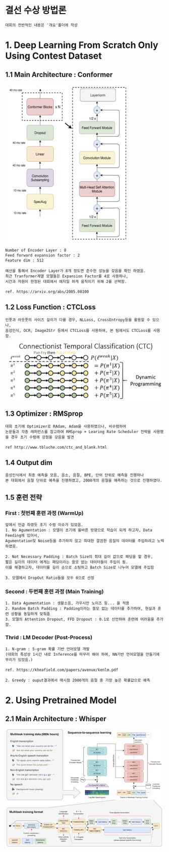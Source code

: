 # 결선 수상 방법론
```
대회의 전반적인 내용은 '개요'폴더에 작성
```

# 1. Deep Learning From Scratch Only Using Contest Dataset
## 1.1 Main Architecture : Conformer
<img src="./png/conformer.png" width="401px" height="500px">

```
Number of Encoder Layer : 8
Feed forward expansion factor : 2
Feature dim : 512

예선을 통해서 Encoder Layer가 8개 정도면 준수한 성능을 갖음을 확인 하였음.
최근 Tranformer계열 모델들은 Expansion Factor를 4로 사용하나,
시간과 자원이 한정된 대회에서 에자일 하게 움직이기 위해 2를 선택함.

ref. https://arxiv.org/abs/2005.08100
```

## 1.2 Loss Function : CTCLoss

```
인풋과 아웃풋의 사이즈 길이가 다를 경우, NLLoss, CrossEntropy등을 활용할 수 있으나,
음성인식, OCR, Image2Str 등에서 CTCLoss를 사용하여, 본 팀에서도 CTCLoss를 사용함.
```
<img src="./png/ctcloss.png" width="500px" height="180px">



## 1.3 Optimizer : RMSprop
```
대회 초기에 Optimizer로 RAdam, Adam을 사용하였으나, 비수렴하여
논문들과 각종 레퍼런스를 참고하여 RMSprop + Learing Rate Scheduler 전략을 사용했을 경우 초기 수렴에 강점을 갖음을 발견

ref http://www.tbluche.com/ctc_and_blank.html
```
## 1.4 Output dim
```
음성인식에서 최종 예측을 모음, 음소, 음절, BPE, 단어 단위로 예측을 진행하나
본 대회에서 음절 단위로 예측을 진행하였고, 2000개의 음절을 예측하는 것으로 진행하였다.

```

## 1.5 훈련 전략
### First : 첫번째 훈련 과정 (WarmUp)
```
앞에서 언급 하였듯 초기 수렴 이슈가 있었음.
1. No Agumentation : 모델이 초기에 옳바른 방향으로 학습이 되게 하고자, Data Feeding에 있어서, 
Agumentation및 Noise등을 추가하지 않고 최대한 깔끔한 음질의 데이터를 주입하려고 노력하였음.

2. Not Necessary Padding : Batch Size의 최대 길이 값으로 패딩을 할 경우, 
짧은 길이의 데이터 에게는 패딩이라는 쓸모 없는 데이터들이 주입이 됨.
이를 해결하고자, 데이터를 길이 순으로 소팅하고 Batch Size로 나누어 모델에 주입함

3. 모델에서 DropOut Ratio들을 모두 0으로 선정
```

### Second : 두번째 훈련 과정 (Main Training)
```
1. Data Agumentation : 생활소음, 가우시안 노이즈 등... 을 적용
2. Random Batch Padding : Padding이라는 쓸모 없는 데이터를 추가하여, 현실과 훈련 상황을 동일하게 맞춰줌
3. 모델의 Attention Dropout, FFD Dropout : 0.1로 선언하여 훈련에 어려움을 추가함.
```

### Thrid : LM Decoder (Post-Process)
```
1. N-gram : 5-gram 확률 기반 언어모델 개발
(대회의 특성상 1시간 내로 Inference를 마무리 해야 하여, NN기반 언어모델을 만들기에 무리가 있었음.)

ref. https://kheafield.com/papers/avenue/kenlm.pdf

2. Greedy : ouput결과에서 매시점 2000개의 음절 중 가장 높은 확률값으로 예측
```



# 2. Using Pretrained Model
## 2.1 Main Architecture : Whisper
<img src="./png/whisper.png" width="500px" height="377px">



